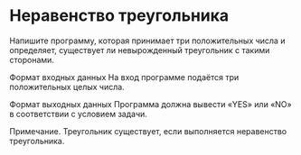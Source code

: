 # Неравенство треугольника

Напишите программу, которая принимает три положительных числа и определяет, существует ли невырожденный треугольник 
с такими сторонами.

Формат входных данных
На вход программе подаётся три положительных целых числа.

Формат выходных данных
Программа должна вывести «YES» или «NO» в соответствии с условием задачи.

Примечание. Треугольник существует, если выполняется неравенство треугольника.
